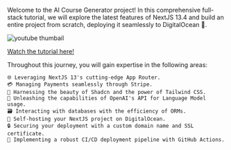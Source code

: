 Welcome to the AI Course Generator project! In this comprehensive full-stack tutorial, we will explore the latest features of NextJS 13.4 and build an entire project from scratch, deploying it seamlessly to DigitalOcean 🚀.

![youtube thumbail](https://imgur.com/53XKpvr.png)

[Watch the tutorial here!](https://www.youtube.com/watch?v=EGW2HS2tqAQ)

Throughout this journey, you will gain expertise in the following areas:

    🌐 Leveraging NextJS 13's cutting-edge App Router.
    💳 Managing Payments seamlessly through Stripe.
    🎨 Harnessing the beauty of Shadcn and the power of Tailwind CSS.
    🧠 Unleashing the capabilities of OpenAI's API for Language Model usage.
    🗃️ Interacting with databases with the efficiency of ORMs.
    🚀 Self-hosting your NextJS project on DigitalOcean.
    🔒 Securing your deployment with a custom domain name and SSL certificate.
    🔄 Implementing a robust CI/CD deployment pipeline with GitHub Actions.
